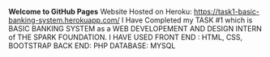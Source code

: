 <b>Welcome to GitHub Pages</b>
Website Hosted on Heroku: https://task1-basic-banking-system.herokuapp.com/
I Have Completed my TASK #1 which is BASIC BANKING SYSTEM as a WEB DEVELOPEMENT AND DESIGN INTERN of THE SPARK FOUNDATION.
I HAVE USED
FRONT END : HTML, CSS, BOOTSTRAP
BACK END: PHP
DATABASE: MYSQL
